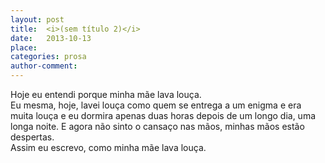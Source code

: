 ```yaml
---
layout: post
title:  <i>(sem título 2)</i>
date:   2013-10-13
place:
categories: prosa
author-comment:
---
```



Hoje eu entendi porque minha mãe lava louça. <!--more-->  
Eu mesma, hoje, lavei louça como quem se entrega a um enigma e era muita louça e eu dormira apenas duas horas depois de um longo dia, uma longa noite. E agora não sinto o cansaço nas mãos, minhas mãos estão despertas.  
Assim eu escrevo, como minha mãe lava louça.
